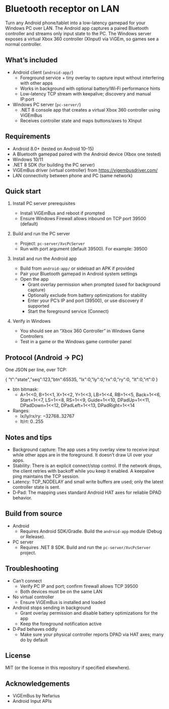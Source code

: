 # Bluetooth receptor on LAN

Turn any Android phone/tablet into a low-latency gamepad for your Windows PC over LAN. The Android app captures a paired Bluetooth controller and streams only input state to the PC. The Windows server exposes a virtual Xbox 360 controller (XInput) via ViGEm, so games see a normal controller.

## What’s included

- Android client (`android-app/`)
  - Foreground service + tiny overlay to capture input without interfering with other apps
  - Works in background with optional battery/Wi‑Fi performance hints
  - Low-latency TCP stream with keepalive; discovery and manual IP:port
- Windows PC server (`pc-server/`)
  - .NET 8 console app that creates a virtual Xbox 360 controller using ViGEmBus
  - Receives controller state and maps buttons/axes to XInput

## Requirements

- Android 8.0+ (tested on Android 10–15)
- A Bluetooth gamepad paired with the Android device (Xbox one tested)
- Windows 10/11
- .NET 8 SDK (for building the PC server)
- ViGEmBus driver (virtual controller) from https://vigembusdriver.com/
- LAN connectivity between phone and PC (same network)

## Quick start

1) Install PC server prerequisites
   - Install ViGEmBus and reboot if prompted
   - Ensure Windows Firewall allows inbound on TCP port 39500 (default)

2) Build and run the PC server
   - Project: `pc-server/XvcPcServer`
   - Run with port argument (default 39500). For example: 39500

3) Install and run the Android app
   - Build from `android-app/` or sideload an APK if provided
   - Pair your Bluetooth gamepad in Android system settings
   - Open the app
     - Grant overlay permission when prompted (used for background capture)
     - Optionally exclude from battery optimizations for stability
     - Enter your PC’s IP and port (39500), or use discovery if supported
     - Start the foreground service (Connect)

4) Verify in Windows
   - You should see an “Xbox 360 Controller” in Windows Game Controllers
   - Test in a game or the Windows game controller panel

## Protocol (Android → PC)

One JSON per line, over TCP:

{
  "t":"state","seq":123,"btn":65535,
  "lx":0,"ly":0,"rx":0,"ry":0,
  "lt":0,"rt":0
}

- btn bitmask:
  - A=1<<0, B=1<<1, X=1<<2, Y=1<<3, LB=1<<4, RB=1<<5,
    Back=1<<6, Start=1<<7, LS=1<<8, RS=1<<9, Guide=1<<10,
    DPadUp=1<<11, DPadDown=1<<12, DPadLeft=1<<13, DPadRight=1<<14
- Ranges:
  - lx/ly/rx/ry: −32768..32767
  - lt/rt: 0..255

## Notes and tips

- Background capture: The app uses a tiny overlay view to receive input while other apps are in the foreground. It doesn’t draw UI over your apps.
- Stability: There is an explicit connect/stop control. If the network drops, the client retries with backoff while you keep it enabled. A keepalive ping maintains the TCP session.
- Latency: TCP_NODELAY and small write buffers are used; only the latest controller state is sent.
- D‑Pad: The mapping uses standard Android HAT axes for reliable DPAD behavior.

## Build from source

- Android
  - Requires Android SDK/Gradle. Build the `android-app` module (Debug or Release).
- PC server
  - Requires .NET 8 SDK. Build and run the `pc-server/XvcPcServer` project.

## Troubleshooting

- Can’t connect
  - Verify PC IP and port; confirm firewall allows TCP 39500
  - Both devices must be on the same LAN
- No virtual controller
  - Ensure ViGEmBus is installed and loaded
- Android stops sending in background
  - Grant overlay permission and disable battery optimizations for the app
  - Keep the foreground notification active
- D‑Pad behaves oddly
  - Make sure your physical controller reports DPAD via HAT axes; many do by default

## License

MIT (or the license in this repository if specified elsewhere).

## Acknowledgements

- ViGEmBus by Nefarius
- Android Input APIs
